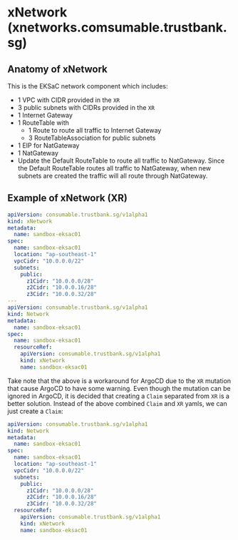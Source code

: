 # xNetwork (xnetworks.comsumable.trustbank.sg)

## Anatomy of xNetwork
This is the EKSaC network component which includes:
- 1 VPC with CIDR provided in the `XR`
- 3 public subnets with CIDRs provided in the `XR`
- 1 Internet Gateway
- 1 RouteTable with
  - 1 Route to route all traffic to Internet Gateway
  - 3 RouteTableAssociation for public subnets
- 1 EIP for NatGateway
- 1 NatGateway
- Update the Default RouteTable to route all traffic to NatGateway.  Since the Default RouteTable routes all traffic to NatGateway, when new subnets are created the traffic will all route through NatGateway.

## Example of xNetwork (XR)
```yaml
apiVersion: consumable.trustbank.sg/v1alpha1
kind: xNetwork
metadata:
  name: sandbox-eksac01
spec:
  name: sandbox-eksac01
  location: "ap-southeast-1"
  vpcCidr: "10.0.0.0/22"
  subnets:
    public:
      z1Cidr: "10.0.0.0/28"
      z2Cidr: "10.0.0.16/28"
      z3Cidr: "10.0.0.32/28"
---
apiVersion: consumable.trustbank.sg/v1alpha1
kind: Network
metadata:
  name: sandbox-eksac01
spec:
  name: sandbox-eksac01
  resourceRef:
    apiVersion: consumable.trustbank.sg/v1alpha1
    kind: xNetwork
    name: sandbox-eksac01
```

Take note that the above is a workaround for ArgoCD due to the `XR` mutation that cause ArgoCD to have some warning.  Even though the mutation can be ignored in ArgoCD, it is decided that creating a `Claim` separated from `XR` is a better solution.  Instead of the above combined `Claim` and `XR` yamls, we can just create a `Claim`:
```yaml
apiVersion: consumable.trustbank.sg/v1alpha1
kind: Network
metadata:
  name: sandbox-eksac01
spec:
  name: sandbox-eksac01
  location: "ap-southeast-1"
  vpcCidr: "10.0.0.0/22"
  subnets:
    public:
      z1Cidr: "10.0.0.0/28"
      z2Cidr: "10.0.0.16/28"
      z3Cidr: "10.0.0.32/28"
  resourceRef:
    apiVersion: consumable.trustbank.sg/v1alpha1
    kind: xNetwork
    name: sandbox-eksac01
```